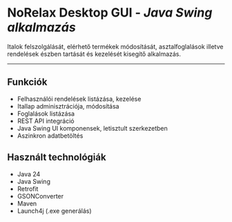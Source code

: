 # NoRelax Desktop GUI - *Java Swing alkalmazás*

Italok felszolgálását, elérhető termékek módosítását, asztalfoglalások illetve rendelések észben tartását és kezelését kisegítő alkalmazás.

---

## Funkciók
- Felhasználói rendelések listázása, kezelése
- Itallap adminisztrációja, módosítása
- Foglalások listázása
- REST API integráció
- Java Swing UI komponensek, letisztult szerkezetben
- Aszinkron adatbetöltés

## Használt technológiák
- Java 24
- Java Swing
- Retrofit
- GSONConverter
- Maven
- Launch4j (.exe generálás)

